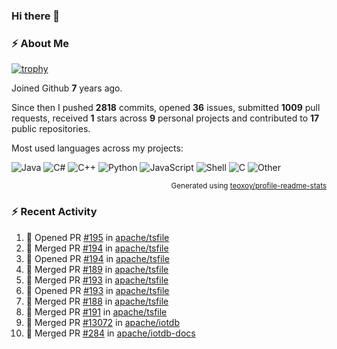 ### Hi there 👋

### :zap: About Me

[![trophy](https://github-profile-trophy.vercel.app/?username=HTHou&theme=onedark)](https://github.com/ryo-ma/github-profile-trophy)
   
Joined Github **7** years ago.

Since then I pushed **2818** commits, opened **36** issues, submitted **1009** pull requests, received **1** stars across **9** personal projects and contributed to **17** public repositories.

Most used languages across my projects:

![Java](https://img.shields.io/static/v1?style=flat-square&label=%E2%A0%80&color=555&labelColor=%23b07219&message=Java%EF%B8%B189.6%25)
![C#](https://img.shields.io/static/v1?style=flat-square&label=%E2%A0%80&color=555&labelColor=%23178600&message=C%23%EF%B8%B13.9%25)
![C++](https://img.shields.io/static/v1?style=flat-square&label=%E2%A0%80&color=555&labelColor=%23f34b7d&message=C%2B%2B%EF%B8%B12.7%25)
![Python](https://img.shields.io/static/v1?style=flat-square&label=%E2%A0%80&color=555&labelColor=%233572A5&message=Python%EF%B8%B10.7%25)
![JavaScript](https://img.shields.io/static/v1?style=flat-square&label=%E2%A0%80&color=555&labelColor=%23f1e05a&message=JavaScript%EF%B8%B10.5%25)
![Shell](https://img.shields.io/static/v1?style=flat-square&label=%E2%A0%80&color=555&labelColor=%2389e051&message=Shell%EF%B8%B10.4%25)
![C](https://img.shields.io/static/v1?style=flat-square&label=%E2%A0%80&color=555&labelColor=%23555555&message=C%EF%B8%B10.4%25)
![Other](https://img.shields.io/static/v1?style=flat-square&label=%E2%A0%80&color=555&labelColor=%23ededed&message=Other%EF%B8%B11.4%25)

<p align="right"><sub>Generated using <a href="https://github.com/marketplace/actions/profile-readme-stats">teoxoy/profile-readme-stats</a></sub></p>


<!--![](https://github.com/HTHou/HTHou/blob/output/github-contribution-grid-snake.svg)-->

<!--![Haonan Hou's github stats](https://github-readme-stats.vercel.app/api?username=HTHou&count_private=true&show_icons=true&theme=onedark)-->

<!--![Haonan Hou's wakatime stats](https://github-readme-stats.vercel.app/api/wakatime?username=HTHou&layout=compact&theme=onedark)-->

<!--![Top Langs](https://github-readme-stats.vercel.app/api/top-langs/?username=HTHou&theme=onedark&layout=compact)-->

### :zap: Recent Activity
<!--START_SECTION:activity-->
1. 💪 Opened PR [#195](https://github.com/apache/tsfile/pull/195) in [apache/tsfile](https://github.com/apache/tsfile)
2. 🎉 Merged PR [#194](https://github.com/apache/tsfile/pull/194) in [apache/tsfile](https://github.com/apache/tsfile)
3. 💪 Opened PR [#194](https://github.com/apache/tsfile/pull/194) in [apache/tsfile](https://github.com/apache/tsfile)
4. 🎉 Merged PR [#189](https://github.com/apache/tsfile/pull/189) in [apache/tsfile](https://github.com/apache/tsfile)
5. 🎉 Merged PR [#193](https://github.com/apache/tsfile/pull/193) in [apache/tsfile](https://github.com/apache/tsfile)
6. 💪 Opened PR [#193](https://github.com/apache/tsfile/pull/193) in [apache/tsfile](https://github.com/apache/tsfile)
7. 🎉 Merged PR [#188](https://github.com/apache/tsfile/pull/188) in [apache/tsfile](https://github.com/apache/tsfile)
8. 🎉 Merged PR [#191](https://github.com/apache/tsfile/pull/191) in [apache/tsfile](https://github.com/apache/tsfile)
9. 🎉 Merged PR [#13072](https://github.com/apache/iotdb/pull/13072) in [apache/iotdb](https://github.com/apache/iotdb)
10. 🎉 Merged PR [#284](https://github.com/apache/iotdb-docs/pull/284) in [apache/iotdb-docs](https://github.com/apache/iotdb-docs)
<!--END_SECTION:activity-->

<!--
**HTHou/HTHou** is a ✨ _special_ ✨ repository because its `README.md` (this file) appears on your GitHub profile.

Here are some ideas to get you started:

- 🔭 I’m currently working on ...
- 🌱 I’m currently learning ...
- 👯 I’m looking to collaborate on ...
- 🤔 I’m looking for help with ...
- 💬 Ask me about ...
- 📫 How to reach me: ...
- 😄 Pronouns: ...
- ⚡ Fun fact: ...
-->
